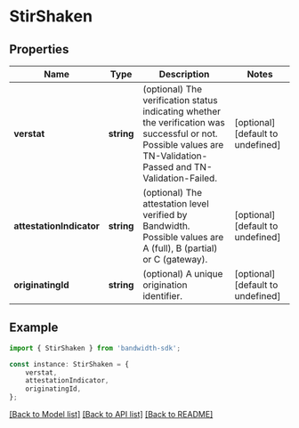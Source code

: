 # StirShaken


## Properties

Name | Type | Description | Notes
------------ | ------------- | ------------- | -------------
**verstat** | **string** | (optional) The verification status indicating whether the verification was successful or not. Possible values are TN-Validation-Passed and TN-Validation-Failed. | [optional] [default to undefined]
**attestationIndicator** | **string** | (optional) The attestation level verified by Bandwidth. Possible values are A (full), B (partial) or C (gateway). | [optional] [default to undefined]
**originatingId** | **string** | (optional) A unique origination identifier. | [optional] [default to undefined]

## Example

```typescript
import { StirShaken } from 'bandwidth-sdk';

const instance: StirShaken = {
    verstat,
    attestationIndicator,
    originatingId,
};
```

[[Back to Model list]](../README.md#documentation-for-models) [[Back to API list]](../README.md#documentation-for-api-endpoints) [[Back to README]](../README.md)

